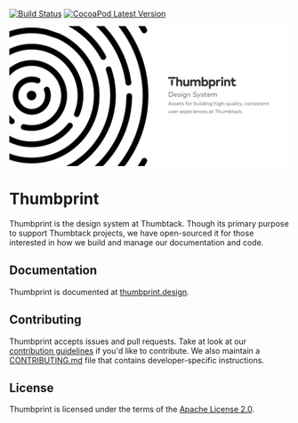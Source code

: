 [![Build Status](https://github.com/thumbtack/thumbprint-ios/actions/workflows/ci.yml/badge.svg?branch=main)](https://github.com/thumbtack/thumbprint-ios/actions/workflows/ci.yml)
[![CocoaPod Latest Version](https://shields.io/cocoapods/v/Thumbprint?color=informational)](https://github.com/thumbtack/thumbprint-ios/releases)

![Thumbprint iOS header](./.github/thumbprint-header.png)

# Thumbprint

Thumbprint is the design system at Thumbtack. Though its primary purpose to support Thumbtack projects, we have open-sourced it for those interested in how we build and manage our documentation and code.

## Documentation

Thumbprint is documented at [thumbprint.design](https://thumbprint.design/).

## Contributing

Thumbprint accepts issues and pull requests. Take at look at our [contribution guidelines](https://thumbprint.design/overview/contributing/) if you'd like to contribute. We also maintain a [CONTRIBUTING.md](CONTRIBUTING.md) file that contains developer-specific instructions.

## License

Thumbprint is licensed under the terms of the [Apache License 2.0](LICENSE).
